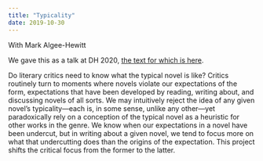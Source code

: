 ```yaml
---
title: "Typicality"
date: 2019-10-30
---
```


With Mark Algee-Hewitt

We gave this as a talk at DH 2020, [the text for which is here](https://litlab.stanford.edu/typicality-in-the-u-s-novel/).

Do literary critics need to know what the typical novel is like? Critics routinely turn to moments where novels violate our expectations of the form, expectations that have been developed by reading, writing about, and discussing novels of all sorts. We may intuitively reject the idea of any given novel’s typicality—each is, in some sense, unlike any other—yet paradoxically rely on a conception of the typical novel as a heuristic for other works in the genre. We know when our expectations in a novel have been undercut, but in writing about a given novel, we tend to focus more on what that undercutting does than the origins of the expectation. This project shifts the critical focus from the former to the latter.

